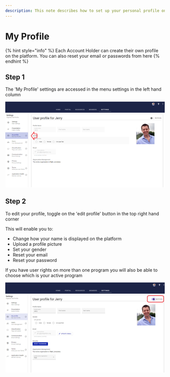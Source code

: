 ```yaml
---
description: This note describes how to set up your personal profile on the platform
---
```


# My Profile

{% hint style="info" %}
Each Account Holder can create their own profile on the platform.  You can also reset your email or passwords from here
{% endhint %}

## Step 1

The 'My Profile' settings are accessed in the menu settings in the left hand column

![](<../../.gitbook/assets/image (305).png>)

## Step 2

To edit your profile, toggle on the 'edit profile' button in the top right hand corner

This will enable you to:

* Change how your name is displayed on the platform
* Upload a profile picture
* Set your gender
* Reset your email&#x20;
* Reset your password

&#x20;If you have user rights on more than one program you will also be able to choose which is your active program

![](<../../.gitbook/assets/image (329).png>)
